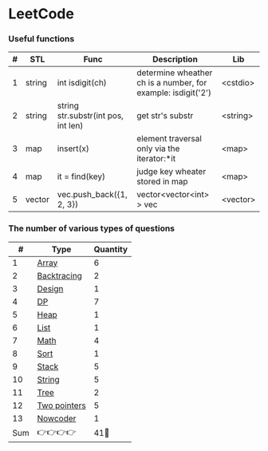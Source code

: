 LeetCode
========

###  Useful functions
| # |STL| Func | Description | Lib |
|---| ----- | ----- | ----- | ------ |
|1|string|int isdigit(ch)|determine wheather ch is a number, for example: isdigit('2')| \<cstdio\> |
|2|string|string str.substr(int pos, int len)|get str's substr|\<string\>|
|3|map|insert(x)|element traversal only via the iterator:\*it|\<map\>|
|4|map|it = find(key)|judge key wheater stored in map|\<map\>|
|5|vector|vec.push_back({1, 2, 3})|vector\<vector\<int\> \> vec|\<vector\>|
### The number of various types of questions
| # | Type | Quantity |
|---|---|---|
|1| [Array](https://github.com/frdmu/LeetCode/tree/master/Array) | 6 |
|2| [Backtracing](https://github.com/frdmu/LeetCode/tree/master/Backtracing) | 2 | 
|3| [Design](https://github.com/frdmu/LeetCode/tree/master/Design) | 1 |
|4| [DP](https://github.com/frdmu/LeetCode/tree/master/DP) | 7 | 
|5| [Heap](https://github.com/frdmu/LeetCode/tree/master/heap) | 1 |
|6|[List](https://github.com/frdmu/LeetCode/tree/master/List)| 1 |
|7| [Math](https://github.com/frdmu/LeetCode/tree/master/Math) | 4 |
|8| [Sort](https://github.com/frdmu/LeetCode/tree/master/Sort) | 1 |
|9|[Stack](https://github.com/frdmu/LeetCode/tree/master/Stack)|5|
|10|[String](https://github.com/frdmu/LeetCode/tree/master/String)| 5 |
|11| [Tree](https://github.com/frdmu/LeetCode/tree/master/Tree) | 2 |
|12|[Two pointers](https://github.com/frdmu/LeetCode/tree/master/Two_pointers)|5|
|13|[Nowcoder](https://github.com/frdmu/LeetCode/tree/master/Nowcoder)| 1 |
|Sum|:point_right::point_right::point_right::point_right:|41:wave:|
